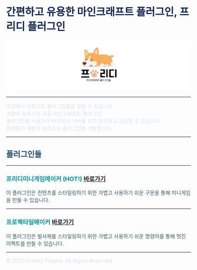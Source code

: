 <!-- .slide: data-background="./image1.png" -->

<link rel="shortcut icon" type="image/png" href="/favicon.ico">

# <font color='#142850'>간편하고 유용한 마인크래프트 플러그인, 프리디 플러그인</font>

![image](FreedyPlugins.png)

***

<font color='#dae1e7'>이곳에서 브루스의 플러그인들을 찾을 수 있습니다.</font>  
<font color='#dae1e7'>개발자 브루스의 무료 마인크래프트 플러그인</font>  
<font color='#dae1e7'>플러그인을 사용하여 버킷에서 서버를 유지 관리하고 구성할 수 있습니다.</font>  
<font color='#dae1e7'>비전문가 개발자 브루스는 플러그인들 개발합니다.</font>  

***

## <font color='#27496d'>플러그인들</font>

---

### <font color='#00909e'>프리디미니게임메이커 (HOT!)</font> [바로가기](./FreedyMinigameMaker)
<font color='#38595E'>이 플러그인은 컨텐츠를 스타일링하기 위한 가볍고 사용하기 쉬운 구문을 통해 미니게임을 만들 수 있습니다.</font>  
  
---

### __<font color='#00909e'>프로젝타일메이커</font>__ [바로가기](./ProjectileMaker)
<font color='#38595E'>이 플러그인은 발사체를 스타일링하기 위한 가볍고 사용하기 쉬운 명령어를 통해 멋진 이펙트를 만들 수 있습니다.</font>

***

<font color='#dae1e7'>© 2020 Freedy Plugins. All Rights Reserved.</font>
